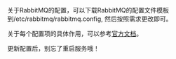 关于RabbitMQ的配置，可以下载RabbitMQ的配置文件模板到/etc/rabbitmq/rabbitmq.config, 然后按照需求更改即可。

关于每个配置项的具体作用，可以参考[官方文档](https://www.rabbitmq.com/configure.html)。

更新配置后，别忘了重启服务哦！
